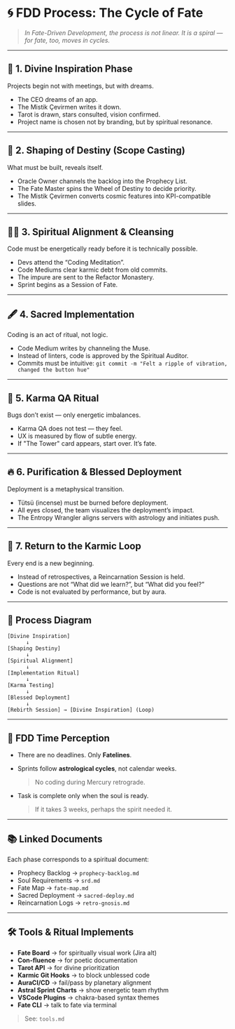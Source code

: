 # 🌀 FDD Process: The Cycle of Fate

> _In Fate-Driven Development, the process is not linear. It is a spiral — for fate, too, moves in cycles._

---

## 💫 1. Divine Inspiration Phase

Projects begin not with meetings, but with dreams.

- The CEO dreams of an app.
- The Mistik Çevirmen writes it down.
- Tarot is drawn, stars consulted, vision confirmed.
- Project name is chosen not by branding, but by spiritual resonance.

---

## 🔮 2. Shaping of Destiny (Scope Casting)

What must be built, reveals itself.

- Oracle Owner channels the backlog into the Prophecy List.
- The Fate Master spins the Wheel of Destiny to decide priority.
- The Mistik Çevirmen converts cosmic features into KPI-compatible slides.

---

## 🧘‍♀️ 3. Spiritual Alignment & Cleansing

Code must be energetically ready before it is technically possible.

- Devs attend the “Coding Meditation”.
- Code Mediums clear karmic debt from old commits.
- The impure are sent to the Refactor Monastery.
- Sprint begins as a Session of Fate.

---

## 🖋️ 4. Sacred Implementation

Coding is an act of ritual, not logic.

- Code Medium writes by channeling the Muse.
- Instead of linters, code is approved by the Spiritual Auditor.
- Commits must be intuitive:
  `git commit -m "Felt a ripple of vibration, changed the button hue"`

---

## 🧪 5. Karma QA Ritual

Bugs don’t exist — only energetic imbalances.

- Karma QA does not test — they feel.
- UX is measured by flow of subtle energy.
- If "The Tower" card appears, start over. It’s fate.

---

## 🔥 6. Purification & Blessed Deployment

Deployment is a metaphysical transition.

- Tütsü (incense) must be burned before deployment.
- All eyes closed, the team visualizes the deployment’s impact.
- The Entropy Wrangler aligns servers with astrology and initiates push.

---

## 🔁 7. Return to the Karmic Loop

Every end is a new beginning.

- Instead of retrospectives, a Reincarnation Session is held.
- Questions are not “What did we learn?”, but “What did you feel?”
- Code is not evaluated by performance, but by aura.

---

## 🎠 Process Diagram

```
[Divine Inspiration]
      ↓
[Shaping Destiny]
      ↓
[Spiritual Alignment]
      ↓
[Implementation Ritual]
      ↓
[Karma Testing]
      ↓
[Blessed Deployment]
      ↓
[Rebirth Session] → [Divine Inspiration] (Loop)
```

---

## 🧘 FDD Time Perception

- There are no deadlines. Only **Fatelines**.
- Sprints follow **astrological cycles**, not calendar weeks.

  > No coding during Mercury retrograde.

- Task is complete only when the soul is ready.

  > If it takes 3 weeks, perhaps the spirit needed it.

---

## 📚 Linked Documents

Each phase corresponds to a spiritual document:

- Prophecy Backlog → `prophecy-backlog.md`
- Soul Requirements → `srd.md`
- Fate Map → `fate-map.md`
- Sacred Deployment → `sacred-deploy.md`
- Reincarnation Logs → `retro-gnosis.md`

---

## 🛠️ Tools & Ritual Implements

- **Fate Board** → for spiritually visual work (Jira alt)
- **Con-fluence** → for poetic documentation
- **Tarot API** → for divine prioritization
- **Karmic Git Hooks** → to block unblessed code
- **AuraCI/CD** → fail/pass by planetary alignment
- **Astral Sprint Charts** → show energetic team rhythm
- **VSCode Plugins** → chakra-based syntax themes
- **Fate CLI** → talk to fate via terminal

> See: `tools.md`
